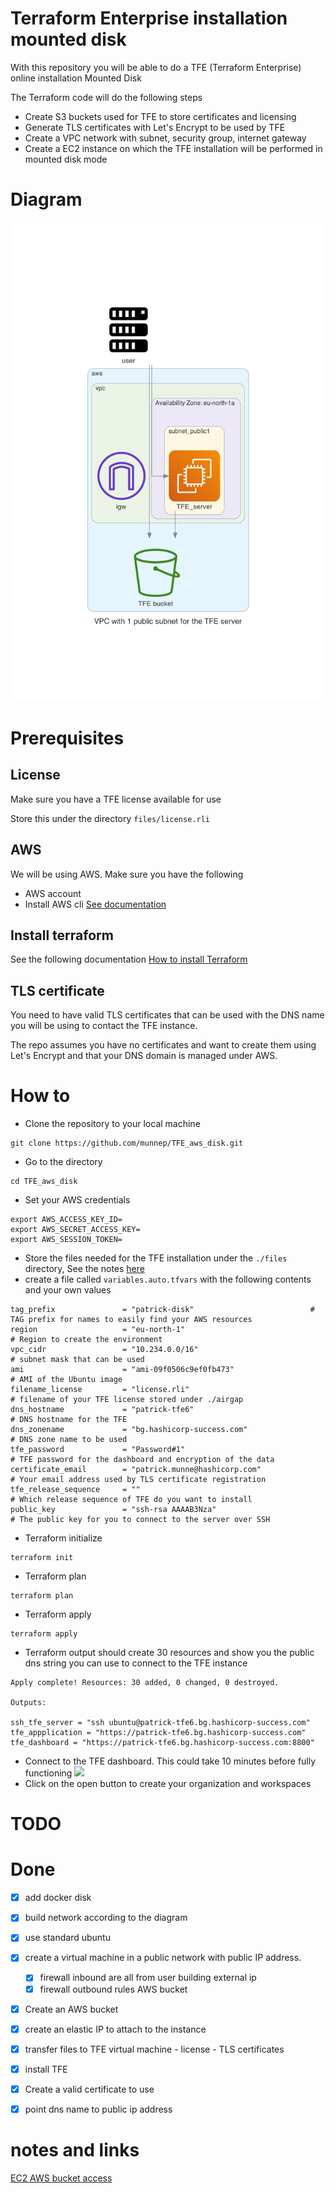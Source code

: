 # Terraform Enterprise installation mounted disk

With this repository you will be able to do a TFE (Terraform Enterprise) online installation Mounted Disk

The Terraform code will do the following steps

- Create S3 buckets used for TFE to store certificates and licensing
- Generate TLS certificates with Let's Encrypt to be used by TFE
- Create a VPC network with subnet, security group, internet gateway
- Create a EC2 instance on which the TFE installation will be performed in mounted disk mode

# Diagram

![](diagram/diagram-tfe_external_disk.png)  

# Prerequisites

## License
Make sure you have a TFE license available for use

Store this under the directory `files/license.rli`

## AWS
We will be using AWS. Make sure you have the following
- AWS account  
- Install AWS cli [See documentation](https://docs.aws.amazon.com/cli/latest/userguide/install-cliv2.html)

## Install terraform  
See the following documentation [How to install Terraform](https://learn.hashicorp.com/tutorials/terraform/install-cli)

## TLS certificate
You need to have valid TLS certificates that can be used with the DNS name you will be using to contact the TFE instance.  
  
The repo assumes you have no certificates and want to create them using Let's Encrypt and that your DNS domain is managed under AWS. 

# How to

- Clone the repository to your local machine
```
git clone https://github.com/munnep/TFE_aws_disk.git
```
- Go to the directory
```
cd TFE_aws_disk
```
- Set your AWS credentials
```
export AWS_ACCESS_KEY_ID=
export AWS_SECRET_ACCESS_KEY=
export AWS_SESSION_TOKEN=
```
- Store the files needed for the TFE installation under the `./files` directory, See the notes [here](./files/README.md)
- create a file called `variables.auto.tfvars` with the following contents and your own values
```
tag_prefix               = "patrick-disk"                          # TAG prefix for names to easily find your AWS resources
region                   = "eu-north-1"                               # Region to create the environment
vpc_cidr                 = "10.234.0.0/16"                            # subnet mask that can be used 
ami                      = "ami-09f0506c9ef0fb473"                    # AMI of the Ubuntu image  
filename_license         = "license.rli"                              # filename of your TFE license stored under ./airgap
dns_hostname             = "patrick-tfe6"                             # DNS hostname for the TFE
dns_zonename             = "bg.hashicorp-success.com"                 # DNS zone name to be used
tfe_password             = "Password#1"                               # TFE password for the dashboard and encryption of the data
certificate_email        = "patrick.munne@hashicorp.com"              # Your email address used by TLS certificate registration
tfe_release_sequence     = ""                                         # Which release sequence of TFE do you want to install
public_key               = "ssh-rsa AAAAB3Nza"                        # The public key for you to connect to the server over SSH
```
- Terraform initialize
```
terraform init
```
- Terraform plan
```
terraform plan
```
- Terraform apply
```
terraform apply
```
- Terraform output should create 30 resources and show you the public dns string you can use to connect to the TFE instance
```
Apply complete! Resources: 30 added, 0 changed, 0 destroyed.

Outputs:

ssh_tfe_server = "ssh ubuntu@patrick-tfe6.bg.hashicorp-success.com"
tfe_appplication = "https://patrick-tfe6.bg.hashicorp-success.com"
tfe_dashboard = "https://patrick-tfe6.bg.hashicorp-success.com:8800"
```
- Connect to the TFE dashboard. This could take 10 minutes before fully functioning
![](media/20220516105301.png)   
- Click on the open button to create your organization and workspaces



# TODO

# Done
- [x] add docker disk
- [x] build network according to the diagram
- [x] use standard ubuntu 
- [x] create a virtual machine in a public network with public IP address.
    - [x] firewall inbound are all from user building external ip
    - [x] firewall outbound rules
          AWS bucket
- [x] Create an AWS bucket
- [x] create an elastic IP to attach to the instance
- [x] transfer files to TFE virtual machine
      - license
      - TLS certificates
- [x] install TFE
- [x] Create a valid certificate to use 
- [x] point dns name to public ip address




# notes and links
[EC2 AWS bucket access](https://aws.amazon.com/premiumsupport/knowledge-center/ec2-instance-access-s3-bucket/)






